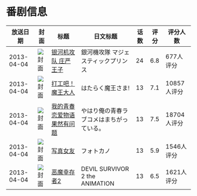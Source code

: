 # 番剧信息

|放送日期|封面|标题|日文标题|话数|评分|评分人数|
|---|---|---|---|---|---|---|
|2013-04-04|![封面](https://lain.bgm.tv/pic/cover/c/63/2a/50535_u5Yc5.jpg)|[银河机攻队 庄严王子](https://bangumi.tv/subject/50535)|銀河機攻隊 マジェスティックプリンス|24|6.8|677人评分|
|2013-04-04|![封面](https://lain.bgm.tv/pic/cover/c/4a/9f/50814_B44q8.jpg)|[打工吧！魔王大人](https://bangumi.tv/subject/50814)|はたらく魔王さま!|13|7.1|10857人评分|
|2013-04-04|![封面](https://lain.bgm.tv/pic/cover/c/1e/f1/54433_JZ99l.jpg)|[我的青春恋爱物语果然有问题](https://bangumi.tv/subject/54433)|やはり俺の青春ラブコメはまちがっている。|13|7.5|18704人评分|
|2013-04-04|![封面](https://lain.bgm.tv/pic/cover/c/d8/14/55032_0lQlu.jpg)|[写真女友](https://bangumi.tv/subject/55032)|フォトカノ|13|5.9|1546人评分|
|2013-04-04|![封面](https://lain.bgm.tv/pic/cover/c/05/20/56094_0hf4C.jpg)|[恶魔幸存者2](https://bangumi.tv/subject/56094)|DEVIL SURVIVOR 2 the ANIMATION|13|6.5|1621人评分|
